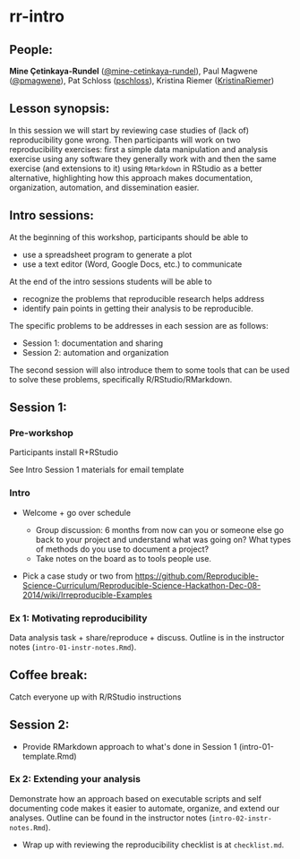 rr-intro
========

## People:

**Mine Çetinkaya-Rundel** ([@mine-cetinkaya-rundel](https://github.com/mine-cetinkaya-rundel)), Paul Magwene ([@pmagwene](https://github.com/pmagwene)), Pat Schloss ([pschloss](https://github.com/pschloss)), Kristina Riemer ([KristinaRiemer](https://github.com/KristinaRiemer))

## Lesson synopsis:

In this session we will start by reviewing case studies of (lack of) reproducibility gone wrong. Then participants will work on two reproducibility exercises: first a simple data manipulation and analysis exercise using any software they generally work with and then the same exercise (and extensions to it) using `RMarkdown` in RStudio as a better alternative, highlighting how this approach makes documentation, organization, automation, and dissemination easier.  

## Intro sessions:

At the beginning of this workshop, participants should be able to

- use a spreadsheet program to generate a plot
- use a text editor (Word, Google Docs, etc.) to communicate

At the end of the intro sessions students will be able to 

- recognize the problems that reproducible research helps address 
- identify pain points in getting their analysis to be reproducible.

The specific problems to be addresses in each session are as follows:

- Session 1: documentation and sharing
- Session 2: automation and organization

The second session will also introduce them to some tools that can be used to solve these 
problems, specifically R/RStudio/RMarkdown.

## Session 1:

### Pre-workshop

Participants install R+RStudio

See Intro Session 1 materials for email template

### Intro

- Welcome + go over schedule
    * Group discussion: 6 months from now can you or someone else go back to your project and understand what was going on? What types of methods do you use to document a project?
    * Take notes on the board as to tools people use.

- Pick a case study or two from https://github.com/Reproducible-Science-Curriculum/Reproducible-Science-Hackathon-Dec-08-2014/wiki/Irreproducible-Examples

### Ex 1: Motivating reproducibility

Data analysis task + share/reproduce + discuss. Outline is in the instructor notes (`intro-01-instr-notes.Rmd`).

## Coffee break:

Catch everyone up with R/RStudio instructions

## Session 2:

- Provide RMarkdown approach to what's done in Session 1 (intro-01-template.Rmd)

### Ex 2: Extending your analysis

Demonstrate how an approach based on executable scripts and self documenting code makes it easier to automate, organize, and extend our analyses.  Outline can be found in the instructor notes (`intro-02-instr-notes.Rmd`).

- Wrap up with reviewing the reproducibility checklist is at `checklist.md`.